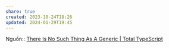 ```yaml
---
share: true
created: 2023-10-24T18:26
updated: 2024-01-29T19:45
---
```


Nguồn:: [There Is No Such Thing As A Generic | Total TypeScript](https://www.totaltypescript.com/no-such-thing-as-a-generic)
